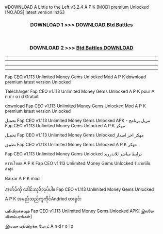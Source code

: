 #DOWNLOAD A Little to the Left v3.2.4 A P K [MOD] premium Unlocked [NO.ADS] latest version lnz63 



<div align="center">

<h3>DOWNLOAD 1 >>> <a href="https://getmod1.web.app/?judule=Btd Battles">DOWNLOAD Btd Battles</a></h3><br>

<h3>DOWNLOAD 2 >>> <a href="https://getmod1.web.app/?judule=Btd Battles">Btd Battles DOWNLOAD </a></h3>

</div>


----------------------------------------------------------

----------------------------------------------------------

----------------------------------------------------------

----------------------------------------------------------


Fap CEO v1.113 Unlimited Money Gems Unlocked  Mod A P K download premium latest version Unlocked

Télécharger  Fap CEO v1.113 Unlimited Money Gems Unlocked  A P K pour A n d r o i d Gratuit

download Fap CEO v1.113 Unlimited Money Gems Unlocked  Mod A P K premium latest version Unlocked

تحميل Fap CEO v1.113 Unlimited Money Gems Unlocked  APK - تنزيل برنامج Fap CEO v1.113 Unlimited Money Gems Unlocked  A P K مهكر

تحميل Fap CEO v1.113 Unlimited Money Gems Unlocked  مهكر اخر اصدار

تطبيق Fap CEO v1.113 Unlimited Money Gems Unlocked  A P K مهكر

Fap CEO v1.113 Unlimited Money Gems Unlocked  برابط مباشر للاندرويد

ดาวน์โหลด A P K Fap CEO v1.113 Unlimited Money Gems Unlocked  รับเวอร์ชันล่าสุด

Baixar A P K mod

အက်ပ်ကို ဒေါင်းလုဒ်လုပ်ပါ။ Fap CEO v1.113 Unlimited Money Gems Unlocked  A P K အမည်သည်ကူကိုင်Andriod ဗားရှင်း

பதிவிறக்கவும் Fap CEO v1.113 Unlimited Money Gems Unlocked  APK[ இல்லை விளம்பரங்கள்] 
 
இலவச பதிவிறக்க மோட் A n d r o i d



